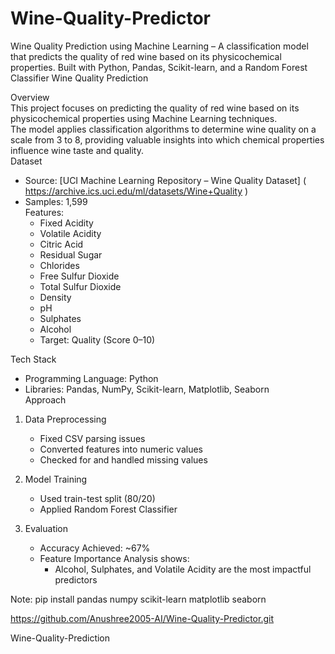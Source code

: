 # Wine-Quality-Predictor
Wine Quality Prediction using Machine Learning – A classification model that predicts the quality of red wine based on its physicochemical properties. Built with Python, Pandas, Scikit-learn, and a Random Forest Classifier
Wine Quality Prediction  

Overview  
This project focuses on predicting the quality of red wine based on its physicochemical properties using Machine Learning techniques.  
The model applies classification algorithms to determine wine quality on a scale from 3 to 8, providing valuable insights into which chemical properties influence wine taste and quality.  
Dataset  
- Source: [UCI Machine Learning Repository – Wine Quality 
Dataset] ( https://archive.ics.uci.edu/ml/datasets/Wine+Quality )  
- Samples: 1,599  
Features:  
  - Fixed Acidity  
  - Volatile Acidity  
  - Citric Acid  
  - Residual Sugar  
  - Chlorides  
  - Free Sulfur Dioxide  
  - Total Sulfur Dioxide  
  - Density  
  - pH  
  - Sulphates  
  - Alcohol  
  - Target: Quality (Score 0–10)  

Tech Stack  
- Programming Language: Python  
- Libraries: Pandas, NumPy, Scikit-learn, Matplotlib, Seaborn  
Approach  
1. Data Preprocessing 
   - Fixed CSV parsing issues  
   - Converted features into numeric values  
   - Checked for and handled missing values  

2. Model Training 
   - Used train-test split (80/20)
   - Applied Random Forest Classifier

3. Evaluation
   - Accuracy Achieved: ~67%
   - Feature Importance Analysis shows:  
     - Alcohol, Sulphates, and Volatile Acidity are the most impactful predictors  

Note: pip install pandas numpy scikit-learn matplotlib seaborn

https://github.com/Anushree2005-AI/Wine-Quality-Predictor.git

Wine-Quality-Prediction
